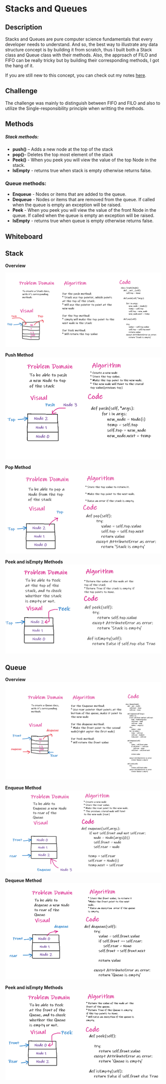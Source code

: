 # Stacks and Queues


## Description

Stacks and Queues are pure computer science fundamentals that every developer needs to understand. And so, the best way to illustrate any data structure concept is by building it from scratch, thus I built both a Stack class and Queue class with their methods. Also, the approach of FILO and FIFO can be really tricky but by building their corresponding methods, I got the hang of it.

If you are still new to this concept, you can check out my notes [here](https://danaabbadi.github.io/Reading-Notes-for-Advanced-Software-Development-in-Python-Course/class10).


## Challenge

The challenge was mainly to distinguish between FIFO and FILO and also to utilize the Single-responsibility principle when writting the methods.


## Methods

##### Stack methods:

* **push()** – Adds a new node at the top of the stack 
* **pop()**– Deletes the top most element of the stack 
* **Peek()** - When you peek you will view the value of the top Node in the stack.
* **IsEmpty** - returns true when stack is empty otherwise returns false.


### Queue methods:

* **Enqueue** - Nodes or items that are added to the queue.
* **Dequeue** - Nodes or items that are removed from the queue. If called when the queue is empty an exception will be raised.
* **Peek** - When you peek you will view the value of the front Node in the queue. If called when the queue is empty an exception will be raised.
* **IsEmpty** - returns true when queue is empty otherwise returns false.

   
## Whiteboard

## **Stack**

**Overview**

![stack](/assets/stack.PNG)

**Push Method**
![stack](/assets/stacks/push.PNG)

**Pop Method**
![stack](/assets/stacks/pop.PNG)

**Peek and isEmpty Methods**
![stack](/assets/stacks/peek.PNG)




## **Queue**

**Overview**
![queue](/assets/queue.PNG)

**Enqueue Method**
![queue](/assets/queues/enqueue.PNG)

**Dequeue Method**
![queue](/assets/queues/dequeue.PNG)

**Peek and isEmpty Methods**
![queue](/assets/queues/peek.PNG)